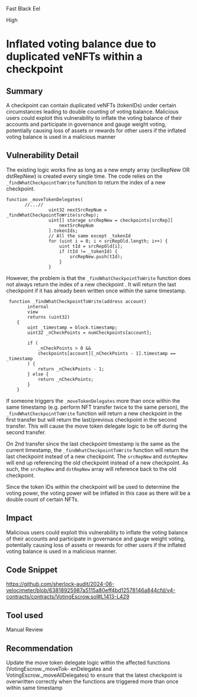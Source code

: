 Fast Black Eel

High

# Inflated voting balance due to duplicated veNFTs within a checkpoint

## Summary
A checkpoint can contain duplicated veNFTs (tokenIDs) under certain circumstances leading to double counting
of voting balance. Malicious users could exploit this vulnerability to inflate the voting balance of their accounts and
participate in governance and gauge weight voting, potentially causing loss of assets or rewards for other users if
the inflated voting balance is used in a malicious manner
## Vulnerability Detail
The existing logic works fine as long as a new empty array (srcRepNew OR dstRepNew) is created every single
time. The code relies on the `_findWhatCheckpointToWrite` function to return the index of a new checkpoint.
```solidity
function _moveTokenDelegates(
       //...//
                uint32 nextSrcRepNum = _findWhatCheckpointToWrite(srcRep);
                uint[] storage srcRepNew = checkpoints[srcRep][
                    nextSrcRepNum
                ].tokenIds;
                // All the same except _tokenId
                for (uint i = 0; i < srcRepOld.length; i++) {
                    uint tId = srcRepOld[i];
                    if (tId != _tokenId) {
                        srcRepNew.push(tId);
                    }
                }
```
However, the problem is that the `_findWhatCheckpointToWrite` function does not always return the index of a new
checkpoint . It will return the last checkpoint if it has already been written once within the same timestamp.
```solidity
 function _findWhatCheckpointToWrite(address account)
        internal
        view
        returns (uint32)
    {
        uint _timestamp = block.timestamp;
        uint32 _nCheckPoints = numCheckpoints[account];

        if (
            _nCheckPoints > 0 &&
            checkpoints[account][_nCheckPoints - 1].timestamp == _timestamp
        ) {
            return _nCheckPoints - 1;
        } else {
            return _nCheckPoints;
        }
    }
```
If someone triggers the `_moveTokenDelegates` more than once within the same timestamp (e.g. perform NFT transfer
twice to the same person), the `_findWhatCheckpointToWrite` function will return a new checkpoint in the first
transfer but will return the last/previous checkpoint in the second transfer. This will cause the move token delegate
logic to be off during the second transfer.

On 2nd transfer since the last checkpoint timestamp is the same as the current timestamp, the `_findWhatCheckpointToWrite`
function will return the last checkpoint instead of a new checkpoint.
The `srcRepNew` and `dstRepNew` will end up referencing the old checkpoint instead of a new checkpoint. As such,
the `srcRepNew` and `dstRepNew` array will reference back to the old checkpoint.

Since the token IDs within the checkpoint will be used to determine the voting power, the voting power will be
inflated in this case as there will be a double count of certain NFTs.
## Impact
Malicious users could exploit this vulnerability to inflate the voting balance of their accounts and
participate in governance and gauge weight voting, potentially causing loss of assets or rewards for other users if
the inflated voting balance is used in a malicious manner.

## Code Snippet
https://github.com/sherlock-audit/2024-06-velocimeter/blob/63818925987a5115a80eff4bd12578146a844cfd/v4-contracts/contracts/VotingEscrow.sol#L1413-L429
## Tool used

Manual Review

## Recommendation
Update the move token delegate logic within the affected functions (VotingEscrow._moveTok-
enDelegates and VotingEscrow._moveAllDelegates) to ensure that the latest checkpoint is overwritten correctly
when the functions are triggered more than once within same timestamp
